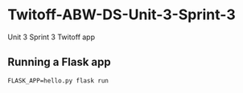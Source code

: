 # Twitoff-ABW-DS-Unit-3-Sprint-3
Unit 3 Sprint 3 Twitoff app

## Running a Flask app
```
FLASK_APP=hello.py flask run
```